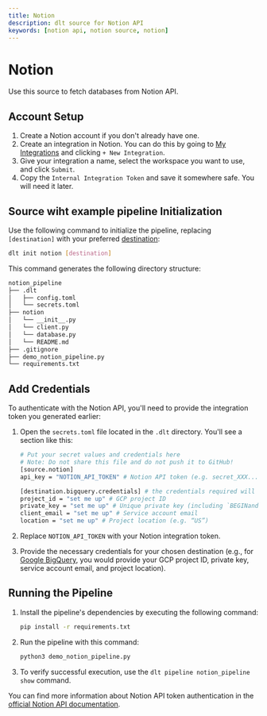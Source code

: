 ```yaml
---
title: Notion
description: dlt source for Notion API
keywords: [notion api, notion source, notion]
---
```


# Notion

Use this source to fetch databases from Notion API.

## Account Setup

1. Create a Notion account if you don't already have one.
2. Create an integration in Notion. You can do this by going to [My Integrations](https://www.notion.so/my-integrations) and clicking `+ New Integration`.
3. Give your integration a name, select the workspace you want to use, and click `Submit`.
4. Copy the `Internal Integration Token` and save it somewhere safe. You will need it later.

## Source wiht example pipeline Initialization

Use the following command to initialize the pipeline, replacing `[destination]` with your preferred [destination](../general-usage/glossary.md#destination):

```bash
dlt init notion [destination]
```

This command generates the following directory structure:

```bash
notion_pipeline
├── .dlt
│   ├── config.toml
│   └── secrets.toml
├── notion
│   └── __init__.py
│   └── client.py
│   └── database.py
│   └── README.md
├── .gitignore
├── demo_notion_pipeline.py
└── requirements.txt
```

## Add Credentials

To authenticate with the Notion API, you'll need to provide the integration token you generated earlier:

1. Open the `secrets.toml` file located in the `.dlt` directory. You'll see a section like this:

    ```bash
    # Put your secret values and credentials here
    # Note: Do not share this file and do not push it to GitHub!
    [source.notion]
    api_key = "NOTION_API_TOKEN" # Notion API token (e.g. secret_XXX...)

    [destination.bigquery.credentials] # the credentials required will change based on the destination
    project_id = "set me up" # GCP project ID
    private_key = "set me up" # Unique private key (including `BEGINand END PRIVATE KEY`)
    client_email = "set me up" # Service account email
    location = "set me up" # Project location (e.g. “US”)
    ```

2. Replace `NOTION_API_TOKEN` with your Notion integration token.
3. Provide the necessary credentials for your chosen destination (e.g., for [Google BigQuery](http://localhost:3000/docs/destinations#google-bigquery), you would provide your GCP project ID, private key, service account email, and project location).

## Running the Pipeline

1. Install the pipeline's dependencies by executing the following command:

    ```bash
    pip install -r requirements.txt
    ```

2. Run the pipeline with this command:

    ```bash
    python3 demo_notion_pipeline.py
    ```

3. To verify successful execution, use the `dlt pipeline notion_pipeline show` command.

You can find more information about Notion API token authentication in the [official Notion API documentation](https://developers.notion.com/reference).